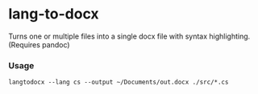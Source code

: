 # lang-to-docx
Turns one or multiple files into a single docx file with syntax highlighting.  
(Requires pandoc)

### Usage
```
langtodocx --lang cs --output ~/Documents/out.docx ./src/*.cs
```
